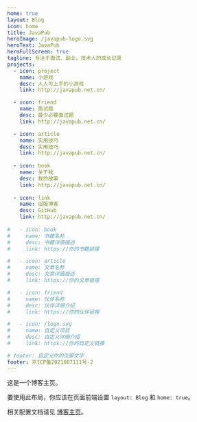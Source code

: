 ```yaml
---
home: true
layout: Blog
icon: home
title: JavaPub
heroImage: /javapub-logo.svg
heroText: JavaPub
heroFullScreen: true
tagline: 专注于面试、副业，技术人的成长记录
projects:
  - icon: project
    name: 小游戏
    desc: 人人可上手的小游戏
    link: http://javapub.net.cn/

  - icon: friend
    name: 面试题
    desc: 最少必要面试题
    link: http://javapub.net.cn/

  - icon: article
    name: 实用技巧
    desc: 实用技巧
    link: http://javapub.net.cn/
	 
  - icon: book
    name: 关于我
    desc: 我的故事
    link: http://javapub.net.cn/
	 
  - icon: link
    name: 旧版博客
    desc: GitHub
    link: http://javapub.net.cn/
	 
#   - icon: book
#     name: 书籍名称
#     desc: 书籍详细描述
#     link: https://你的书籍链接

#   - icon: article
#     name: 文章名称
#     desc: 文章详细描述
#     link: https://你的文章链接

#   - icon: friend
#     name: 伙伴名称
#     desc: 伙伴详细介绍
#     link: https://你的伙伴链接

#   - icon: /logo.svg
#     name: 自定义项目
#     desc: 自定义详细介绍
#     link: https://你的自定义链接

# footer: 自定义你的页脚文字
footer: 京ICP备2021007111号-2
---
```


这是一个博客主页。

要使用此布局，你应该在页面前端设置 `layout: Blog` 和 `home: true`。

相关配置文档请见 [博客主页](https://vuepress-theme-hope.github.io/v2/zh/guide/blog/home/)。
